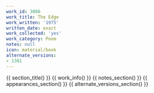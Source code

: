 ```yaml
---
work_id: 3086
work_title: The Edge
work_written: '1975'
written_date: exact
work_collected: 'yes'
work_category: Poem
notes: null
icon: material/book
alternate_versions:
- 1381
---
```


{{ section_title() }}
{{ work_info() }}
{{ notes_section() }}
{{ appearances_section() }}
{{ alternate_versions_section() }}